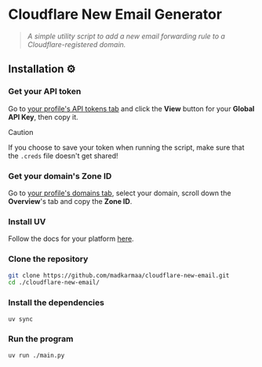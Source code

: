 # Cloudflare New Email Generator

> _A simple utility script to add a new email forwarding rule to a Cloudflare-registered domain._

## Installation ⚙️

### Get your API token

Go to [your profile's API tokens tab](https://dash.cloudflare.com/profile/api-tokens) and click the **View** button for your **Global API Key**, then copy it.

> [!CAUTION]
>
> If you choose to save your token when running the script, make sure that the `.creds` file doesn't get shared!

### Get your domain's Zone ID

Go to [your profile's domains tab](https://dash.cloudflare.com), select your domain, scroll down the **Overview**'s tab and copy the **Zone ID**.

### Install UV

Follow the docs for your platform [here](https://docs.astral.sh/uv/getting-started/installation/).

### Clone the repository

```bash
git clone https://github.com/madkarmaa/cloudflare-new-email.git
cd ./cloudflare-new-email/
```

### Install the dependencies

```bash
uv sync
```

### Run the program

```bash
uv run ./main.py
```
